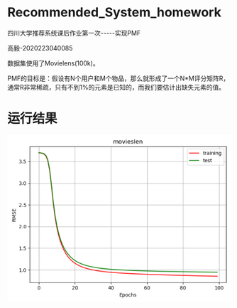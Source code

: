 # Recommended_System_homework

四川大学推荐系统课后作业第一次-----实现PMF

高毅-2020223040085

数据集使用了Movielens(100k)。

PMF的目标是：假设有N个用户和M个物品，那么就形成了一个N*M评分矩阵R，通常R非常稀疏，只有不到1%的元素是已知的，而我们要估计出缺失元素的值。

# 运行结果

![](pmf.jpg)

